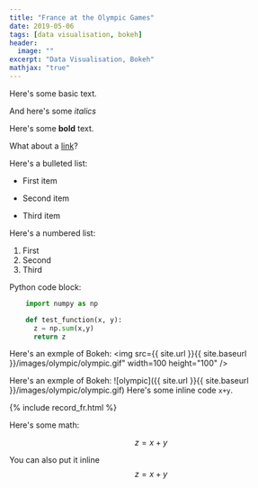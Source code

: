 ```yaml
---
title: "France at the Olympic Games"
date: 2019-05-06
tags: [data visualisation, bokeh]
header:
  image: ""
excerpt: "Data Visualisation, Bokeh"
mathjax: "true"
---
```



Here's some basic text.

And here's some *italics*

Here's some **bold** text.

What about a [link](https://github.com/dataoptimal)?

Here's a bulleted list:
* First item
+ Second item
- Third item

Here's a numbered list:
1. First
2. Second
3. Third

Python code block:
```python
    import numpy as np

    def test_function(x, y):
      z = np.sum(x,y)
      return z
```


Here's an exmple of Bokeh:
<img src={{ site.url }}{{ site.baseurl }}/images/olympic/olympic.gif" width=100 height="100" />

Here's an exmple of Bokeh:
![olympic]({{ site.url }}{{ site.baseurl }}/images/olympic/olympic.gif)
Here's some inline code `x+y`.

{% include record_fr.html %}

Here's some math:

$$z=x+y$$

You can also put it inline $$z=x+y$$
